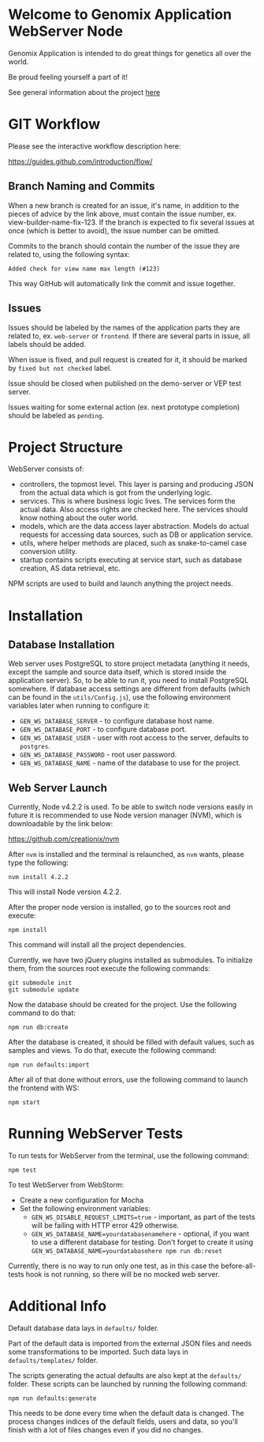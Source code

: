 # Welcome to Genomix Application WebServer Node

Genomix Application is intended to do great things for genetics all over the world.

Be proud feeling yourself a part of it!

See general information about the project [here](docs/general-info.md)

# GIT Workflow

Please see the interactive workflow description here:

https://guides.github.com/introduction/flow/

## Branch Naming and Commits

When a new branch is created for an issue, it's name, in addition to the pieces of advice by the link above, must contain the issue number, ex. view-builder-name-fix-123. If the branch is expected to fix several issues at once (which is better to avoid), the issue number can be omitted.

Commits to the branch should contain the number of the issue they are related to, using the following syntax:

`Added check for view name max length (#123)`

This way GitHub will automatically link the commit and issue together.

## Issues

Issues should be labeled by the names of the application parts they are related to, ex. `web-server` or `frontend`. If there are several parts in issue, all labels should be added.

When issue is fixed, and pull request is created for it, it should be marked by `fixed but not checked` label.

Issue should be closed when published on the demo-server or VEP test server.

Issues waiting for some external action (ex. next prototype completion) should be labeled as `pending`.

# Project Structure

WebServer consists of:

- controllers, the topmost level. This layer is parsing and producing JSON from the actual data which is got from the underlying logic.
- services. This is where business logic lives. The services form the actual data. Also access rights are checked here. The services should know nothing about the outer world.
- models, which are the data access layer abstraction. Models do actual requests for accessing data sources, such as DB or application service.
- utils, where helper methods are placed, such as snake-to-camel case conversion utility.
- startup contains scripts executing at service start, such as database creation, AS data retrieval, etc.

NPM scripts are used to build and launch anything the project needs.

# Installation

## Database Installation

Web server uses PostgreSQL to store project metadata (anything it needs, except the sample and source data itself, which is stored inside the application server). So, to be able to run it, you need to install PostgreSQL somewhere. If database access settings are different from defaults (which can be found in the `utils/Config.js`), use the following environment variables later when running to configure it:

* `GEN_WS_DATABASE_SERVER` - to configure database host name.
* `GEN_WS_DATABASE_PORT` - to configure database port.
* `GEN_WS_DATABASE_USER` - user with root access to the server, defaults to `postgres`.
* `GEN_WS_DATABASE_PASSWORD` - root user password.
* `GEN_WS_DATABASE_NAME` - name of the database to use for the project.

## Web Server Launch

Currently, Node v4.2.2 is used. To be able to switch node versions easily in future it is recommended to use Node version manager (NVM), which is downloadable by the link below:

https://github.com/creationix/nvm

After `nvm` is installed and the terminal is relaunched, as `nvm` wants, please type the following:

    nvm install 4.2.2

This will install Node version 4.2.2.

After the proper node version is installed, go to the sources root and execute:

    npm install

This command will install all the project dependencies.

Currently, we have two jQuery plugins installed as submodules. To initialize them, from the sources root execute the following commands:

    git submodule init
    git submodule update

Now the database should be created for the project. Use the following command to do that:

    npm run db:create

After the database is created, it should be filled with default values, such as samples and views. To do that, execute the following command:

    npm run defaults:import

After all of that done without errors, use the following command to launch the frontend with WS:

    npm start

# Running WebServer Tests

To run tests for WebServer from the terminal, use the following command:

    npm test

To test WebServer from WebStorm:

* Create a new configuration for Mocha
* Set the following environment variables:
    * `GEN_WS_DISABLE_REQUEST_LIMITS=true` - important, as part of the tests will be failing with HTTP error 429 otherwise.
    * `GEN_WS_DATABASE_NAME=yourdatabasenamehere` - optional, if you want to use a different database for testing. Don't forget to create it using `GEN_WS_DATABASE_NAME=yourdatabasehere npm run db:reset`

Currently, there is no way to run only one test, as in this case the before-all-tests hook is not running, so there will be no mocked web server.

# Additional Info

Default database data lays in `defaults/` folder.

Part of the default data is imported from the external JSON files and needs some transformations to be imported. Such data lays in `defaults/templates/` folder.

The scripts generating the actual defaults are also kept at the `defaults/` folder. These scripts can be launched by running the following command:

    npm run defaults:generate
    
This needs to be done every time when the default data is changed. The process changes indices of the default fields, users and data, so you'll finish with a lot of files changes even if you did no changes.
